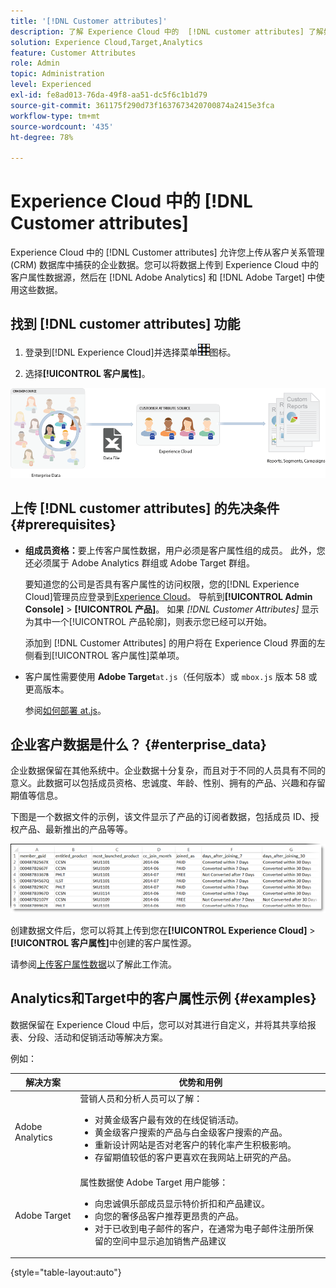 ```yaml
---
title: '[!DNL Customer attributes]'
description: 了解 Experience Cloud 中的  [!DNL customer attributes] 了解如何上传客户属性数据，以便在 Adobe Analytics 和 Adobe Target 中使用。
solution: Experience Cloud,Target,Analytics
feature: Customer Attributes
role: Admin
topic: Administration
level: Experienced
exl-id: fe8ad013-76da-49f8-aa51-dc5f6c1b1d79
source-git-commit: 361175f290d73f1637673420700874a2415e3fca
workflow-type: tm+mt
source-wordcount: '435'
ht-degree: 78%

---
```


# Experience Cloud 中的 [!DNL Customer attributes]

Experience Cloud 中的 [!DNL Customer attributes] 允许您上传从客户关系管理 (CRM) 数据库中捕获的企业数据。您可以将数据上传到 Experience Cloud 中的客户属性数据源，然后在 [!DNL Adobe Analytics] 和 [!DNL Adobe Target] 中使用这些数据。

## 找到 [!DNL customer attributes] 功能

1. 登录到[!DNL Experience Cloud]并选择菜单![菜单](assets/menu-icon.png)图标。

1. 选择&#x200B;**[!UICONTROL 客户属性]**。

![客户属性概述](assets/custom_reports.png)

## 上传 [!DNL customer attributes] 的先决条件 {#prerequisites}

* **组成员资格：**&#x200B;要上传客户属性数据，用户必须是客户属性组的成员。 此外，您还必须属于 Adobe Analytics 群组或 Adobe Target 群组。

  要知道您的公司是否具有客户属性的访问权限，您的[!DNL Experience Cloud]管理员应登录到[Experience Cloud](https://experience.adobe.com)。 导航到&#x200B;**[!UICONTROL Admin Console]** > **[!UICONTROL 产品]**。 如果 *[!DNL Customer Attributes]* 显示为其中一个[!UICONTROL 产品轮廓]，则表示您已经可以开始。

  添加到 [!DNL Customer Attributes] 的用户将在 Experience Cloud 界面的左侧看到[!UICONTROL 客户属性]菜单项。

* 客户属性需要使用 **Adobe Target**`at.js`（任何版本）或 `mbox.js` 版本 58 或更高版本。

  参阅[如何部署 at.js](https://experienceleague.adobe.com/docs/target-dev/developer/client-side/overview.html?lang=zh-Hans)。

## 企业客户数据是什么？ {#enterprise_data}

企业数据保留在其他系统中。企业数据十分复杂，而且对于不同的人员具有不同的意义。此数据可以包括成员资格、忠诚度、年龄、性别、拥有的产品、兴趣和存留期值等信息。

下图是一个数据文件的示例，该文件显示了产品的订阅者数据，包括成员 ID、授权产品、最新推出的产品等等。

![企业客户数据是什么？](assets/01_crs_usecase.png)

创建数据文件后，您可以将其上传到您在&#x200B;**[!UICONTROL Experience Cloud]** > **[!UICONTROL 客户属性]**&#x200B;中创建的客户属性源。

请参阅[上传客户属性数据](t-crs-usecase.md)以了解此工作流。

## Analytics和Target中的客户属性示例 {#examples}

数据保留在 Experience Cloud 中后，您可以对其进行自定义，并将其共享给报表、分段、活动和促销活动等解决方案。

例如：

| 解决方案 | 优势和用例 |
|--- |--- |
| Adobe Analytics | 营销人员和分析人员可以了解：<ul><li>对黄金级客户最有效的在线促销活动。</li><li>黄金级客户搜索的产品与白金级客户搜索的产品。</li><li>重新设计网站是否对老客户的转化率产生积极影响。</li><li>存留期值较低的客户更喜欢在我网站上研究的产品。</li></ul> |
| Adobe Target | 属性数据使 Adobe Target 用户能够：<ul><li>向忠诚俱乐部成员显示特价折扣和产品建议。</li><li>向您的奢侈品客户推荐更昂贵的产品。</li><li>对于已收到电子邮件的客户，在通常为电子邮件注册所保留的空间中显示追加销售产品建议</li></ul> |

{style="table-layout:auto"}
